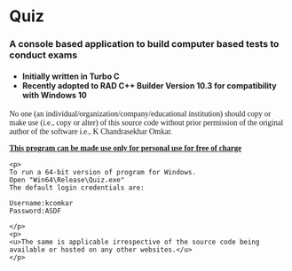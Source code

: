 # Quiz
<h3> A console based application to build computer based tests to conduct exams </h3>
<h4 style="font: Consolas">
 <ul>
	<li>Initially written in Turbo C </li>
	<li>Recently adopted to RAD C++ Builder Version 10.3 for compatibility with Windows 10</li>
 </ul>
</h4>

<div style="font-family: Consolas">
	<p>
	No one (an individual/organization/company/educational institution) should copy or make use (i.e., copy or alter) of this source code without prior permission of the original author of the software i.e., K Chandrasekhar Omkar. 
	</p>
	<p>
		<u><b>This program can be made use only for personal use for free of charge</b></u>
	</p>
	
	<p>
	To run a 64-bit version of program for Windows.
	Open "Win64\Release\Quiz.exe"
	The default login credentials are: 
	
	Username:kcomkar
	Password:ASDF 
	
	</p>
	<p>
	<u>The same is applicable irrespective of the source code being available or hosted on any other websites.</u>
	</p>
</div>	
